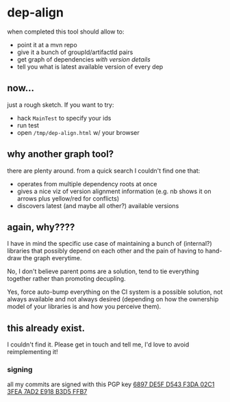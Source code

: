# dep-align

when completed this tool should allow to:
- point it at a mvn repo
- give it a bunch of groupId/artifactId pairs
- get graph of dependencies *with version details*
- tell you what is latest available version of every dep

## now...

just a rough sketch. If you want to try:
- hack `MainTest` to specify your ids
- run test
- open `/tmp/dep-align.html` w/ your browser

## why another graph tool?

there are plenty around. from a quick search I couldn't find one that:
- operates from multiple dependency roots at once
- gives a nice viz of version alignment information (e.g. nb shows it on arrows plus yellow/red for conflicts)
- discovers latest (and maybe all other?) available versions

## again, why????

I have in mind the specific use case of maintaining a bunch of (internal?) libraries that possibly depend on each other and the pain of having to hand-draw the graph everytime.

No, I don't believe parent poms are a solution, tend to tie everything together rather than promoting decupling.

Yes, force auto-bump everything on the CI system is a possible solution, not always available and not always desired (depending on how the ownership model of your libraries is and how you perceive them).

## this already exist.

I couldn't find it. Please get in touch and tell me, I'd love to avoid reimplementing it!

### signing

all my commits are signed with this PGP key [6897 DE5F D543 F3DA 02C1  3FEA 7AD2 E918 B3D5 FFB7](https://pgp.mit.edu/pks/lookup?op=get&search=0x7AD2E918B3D5FFB7)

